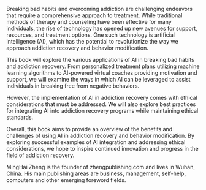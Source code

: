 
Breaking bad habits and overcoming addiction are challenging endeavors that require a comprehensive approach to treatment. While traditional methods of therapy and counseling have been effective for many individuals, the rise of technology has opened up new avenues for support, resources, and treatment options. One such technology is artificial intelligence (AI), which has the potential to revolutionize the way we approach addiction recovery and behavior modification.

This book will explore the various applications of AI in breaking bad habits and addiction recovery. From personalized treatment plans utilizing machine learning algorithms to AI-powered virtual coaches providing motivation and support, we will examine the ways in which AI can be leveraged to assist individuals in breaking free from negative behaviors.

However, the implementation of AI in addiction recovery comes with ethical considerations that must be addressed. We will also explore best practices for integrating AI into addiction recovery programs while maintaining ethical standards.

Overall, this book aims to provide an overview of the benefits and challenges of using AI in addiction recovery and behavior modification. By exploring successful examples of AI integration and addressing ethical considerations, we hope to inspire continued innovation and progress in the field of addiction recovery.

MingHai Zheng is the founder of zhengpublishing.com and lives in Wuhan, China. His main publishing areas are business, management, self-help, computers and other emerging foreword fields.
